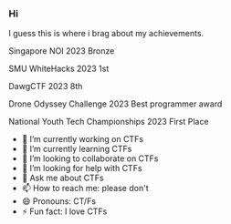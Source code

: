 ### Hi

I guess this is where i brag about my achievements.

Singapore NOI 2023 Bronze

SMU WhiteHacks 2023 1st

DawgCTF 2023 8th

Drone Odyssey Challenge 2023 Best programmer award

National Youth Tech Championships 2023 First Place

- 🔭 I’m currently working on CTFs
- 🌱 I’m currently learning CTFs
- 👯 I’m looking to collaborate on CTFs
- 🤔 I’m looking for help with CTFs
- 💬 Ask me about CTFs
- 📫 How to reach me: please don't
- 😄 Pronouns: CT/Fs
- ⚡ Fun fact: I love CTFs
